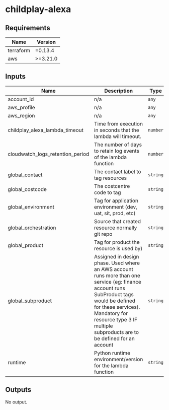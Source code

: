 # childplay-alexa
<!-- BEGINNING OF PRE-COMMIT-TERRAFORM DOCS HOOK -->
## Requirements

| Name | Version |
|------|---------|
| terraform | =0.13.4 |
| aws | >=3.21.0 |

## Inputs

| Name | Description | Type | Default | Required |
|------|-------------|------|---------|:--------:|
| account_id | n/a | `any` | n/a | yes |
| aws_profile | n/a | `any` | n/a | yes |
| aws_region | n/a | `any` | n/a | yes |
| childplay_alexa_lambda_timeout | Time from execution in seconds that the lambda will timeout. | `number` | `30` | no |
| cloudwatch_logs_retention_period | The number of days to retain log events of the lambda function | `number` | `30` | no |
| global_contact | The contact label to tag resources | `string` | n/a | yes |
| global_costcode | The costcentre code to tag | `string` | n/a | yes |
| global_environment | Tag for application environment (dev, uat, sit, prod, etc) | `string` | n/a | yes |
| global_orchestration | Source that created resource normally git repo | `string` | n/a | yes |
| global_product | Tag for product the resource is used by) | `string` | n/a | yes |
| global_subproduct | Assigned in design phase. Used where an AWS account runs more than one service (eg: finance account runs SubProduct tags would be defined for these services). Mandatory for resource type 3 IF multiple subproducts are to be defined for an account | `string` | n/a | yes |
| runtime | Python runtime environment/version for the lambda function | `string` | `"python3.8"` | no |

## Outputs

No output.

<!-- END OF PRE-COMMIT-TERRAFORM DOCS HOOK -->
